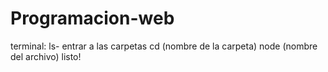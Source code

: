 # Programacion-web
terminal: 
ls- entrar a las carpetas
cd (nombre de la carpeta)
node (nombre del archivo)
listo! 